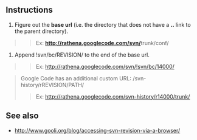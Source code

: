 ## Instructions ##
  1. Figure out the **base url** (i.e. the directory that does not have a **..** link to the parent directory).
> > Ex: <b><a href='http://rathena.googlecode.com/svn/'>http://rathena.googlecode.com/svn/</a></b>trunk/conf/
  1. Append !svn/bc/REVISION/ to the end of the base url.
> > Ex: http://rathena.googlecode.com/svn/!svn/bc/14000/

> Google Code has an additional custom URL: /svn-history/rREVISION/PATH/
> > Ex: http://rathena.googlecode.com/svn-history/r14000/trunk/


## See also ##
  * http://www.gooli.org/blog/accessing-svn-revision-via-a-browser/